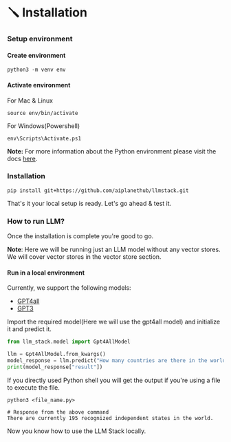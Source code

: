 # 🪛 Installation

### Setup environment

#### Create environment

```
python3 -m venv env
```

#### Activate environment

For Mac & Linux

```
source env/bin/activate
```

For Windows(Powershell)

```
env\Scripts\Activate.ps1
```

**Note:** For more information about the Python environment please visit the docs [here](https://docs.python.org/3/library/venv.html#creating-virtual-environments).

### Installation&#x20;

```
pip install git+https://github.com/aiplanethub/llmstack.git
```

That's it your local setup is ready. Let's go ahead & test it.

### How to run LLM?

Once the installation is complete you're good to go.

**Note**: Here we will be running just an LLM model without any vector stores. We will cover vector stores in the vector store section.

#### Run in a local environment

Currently, we support the following models:

* [GPT4all](../../assets/gpt4all.json)
* [GPT3](../../assets/gpt3.json)

Import the required model(Here we will use the gpt4all model) and initialize it and predict it.

```python
from llm_stack.model import Gpt4AllModel

llm = Gpt4AllModel.from_kwargs()
model_response = llm.predict("How many countries are there in the world?")
print(model_response["result"])
```

If you directly used Python shell you will get the output if you're using a file to execute the file.

```
python3 <file_name.py>
```

```
# Response from the above command
There are currently 195 recognized independent states in the world.
```

Now you know how to use the LLM Stack locally.
